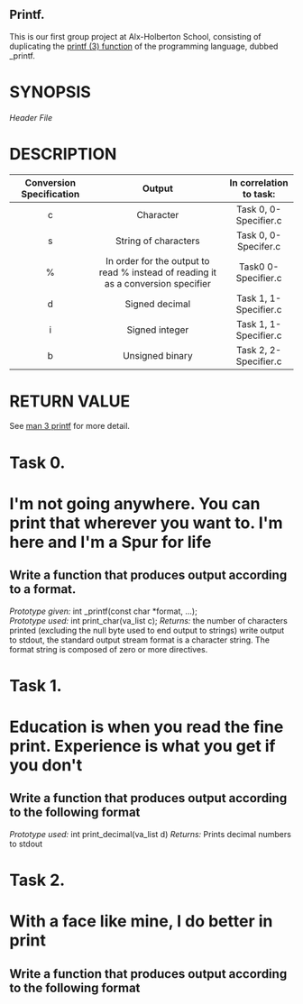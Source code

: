 ## Printf. 

This is our first group project at Alx-Holberton School, consisting of duplicating the [printf (3) function](https://linux.die.net/man/3/printf) of the programming language, dubbed _printf.

# SYNOPSIS

###### Header File

# DESCRIPTION

|Conversion Specification|Output|In correlation to task:|
|:----------------------:|:--:|:---------------------:|
|c|Character|Task 0, 0-Specifier.c|
|s|String of characters|Task 0, 0-Specifer.c|
|%|In order for the output to read % instead of reading it as a conversion specifier |Task0 0-Specifier.c|
|d|Signed decimal|Task 1, 1-Specifier.c|
|i|Signed integer|Task 1, 1-Specifier.c|
|b|Unsigned binary|Task 2, 2-Specifier.c|

# RETURN VALUE

See [man 3 printf](https://linux.die.net/man/3/printf) for more detail.

# Task 0. 
# I'm not going anywhere. You can print that wherever you want to. I'm here and I'm a Spur for life
## Write a function that produces output according to a format.
	
*Prototype given:* int _printf(const char \*format, ...);\
*Prototype used:* int print_char(va_list c);
*Returns:* the number of characters printed (excluding the null byte used to end output to strings)
write output to stdout, the standard output stream
format is a character string. The format string is composed of zero or more directives. 



# Task 1. 
# Education is when you read the fine print. Experience is what you get if you don't

## Write a function that produces output according to the following format
	
*Prototype used:* int print_decimal(va_list d)
*Returns:* Prints decimal numbers to stdout

# Task 2. 
# With a face like mine, I do better in print

## Write a function that produces output according to the following format




	
